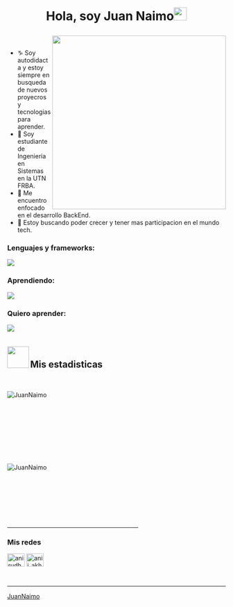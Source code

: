 <!-- Header -->
<h1 align="center">
 
 Hola, soy Juan Naimo<img src="https://github.com/oHTGo/oHTGo/blob/main/images/hi.gif" width="30px" height="30px">
</h1>

<!-- Counter -->

<img align='right' src="https://github.com/oHTGo/oHTGo/blob/main/images/coding.gif" width="400">
<br>

- ♑ Soy autodidacta y estoy siempre en busqueda de nuevos proyecros y tecnologias para aprender.
- 📓 Soy estudiante de Ingenieria en Sistemas en la UTN FRBA.
- 🌱 Me encuentro enfocado en el desarrollo BackEnd.
- 💬 Estoy buscando poder crecer y tener mas participacion en el mundo tech.
<!--  - 👨🏻‍💻 I am working at [F-Code](https://www.facebook.com/fcodefpt) as a `Backend Crew Leader`. -->
  
<h3 align="left">Lenguajes y frameworks:</h3>
<p align="left"><img src="https://skillicons.dev/icons?i=c,cpp,py,django" /></p>
<h3 align="left">Aprendiendo: </h3>
<p align="left"><img src="https://skillicons.dev/icons?i=go,fastapi" /></p>
<h3 align="left">Quiero aprender: </h3>
<p align="left"><img src="https://skillicons.dev/icons?i=aws,gcp" />
<br><br>
<br>
<img align="left" src = "https://user-images.githubusercontent.com/63050133/156777293-72a6e681-2582-4a9d-ad92-09d1181d47c7.gif" width = 50px height=50px>
<h2 align="left" font-weight="bold">Mis estadisticas</h2>  
<br>
<p><img align="left" src="https://github-readme-stats.vercel.app/api?username=JuanNaimo&theme=dark&show_icons=true&hide_border=false&count_private=true" alt="JuanNaimo" /></p>
<br><br><br><br><br><br><br><br><br>
<p>&nbsp;<img align="left" src="https://github-readme-stats.vercel.app/api/top-langs/?username=JuanNaimo&theme=dark&show_icons=true&hide_border=false&layout=compact" alt="JuanNaimo" /></p>
<br><br><br><br><br><br>


<hr width="60%" >
<h3 align="left">Mis redes</h3>
<p align="left">
<a href="https://www.linkedin.com/in/juan-cruz-naimo/" target="blank"><img align="center" src="https://raw.githubusercontent.com/rahuldkjain/github-profile-readme-generator/master/src/images/icons/Social/linked-in-alt.svg" alt="anirudh-rai-072732220" height="30" width="40" /></a>
<a href="https://instagram.com/juannaimo" target="blank"><img align="center" src="https://raw.githubusercontent.com/rahuldkjain/github-profile-readme-generator/master/src/images/icons/Social/instagram.svg" alt="anii_akhil" height="30" width="40" /></a>
</p>
<br>


------


[JuanNaimo](https://github.com/JuanNaimo)


